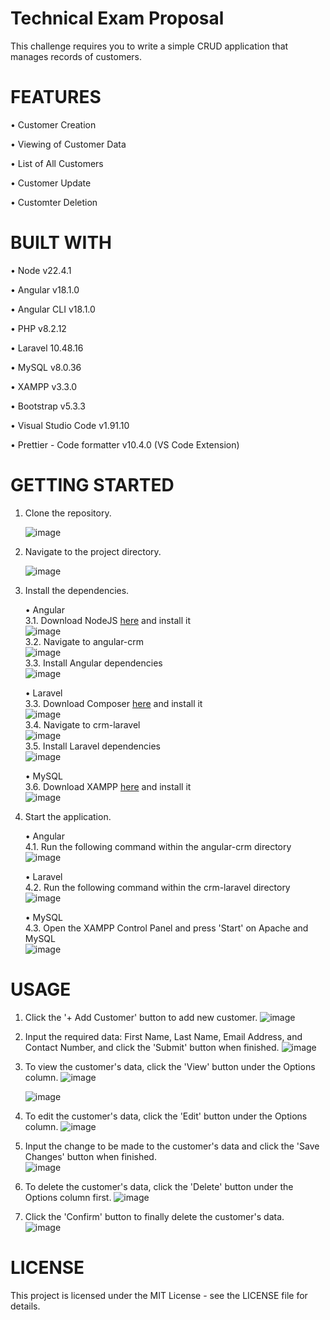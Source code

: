 # Technical Exam Proposal

This challenge requires you to write a simple CRUD application that manages records of customers. 

# FEATURES
  • Customer Creation
  
  • Viewing of Customer Data
  
  • List of All Customers
  
  • Customer Update
  
  • Customter Deletion
  
    
# BUILT WITH
  • Node v22.4.1
  
  • Angular v18.1.0
  
  • Angular CLI v18.1.0
  
  • PHP v8.2.12
  
  • Laravel 10.48.16
  
  • MySQL v8.0.36
  
  • XAMPP v3.3.0
  
  • Bootstrap v5.3.3
  
  • Visual Studio Code v1.91.10
  
  • Prettier - Code formatter v10.4.0 (VS Code Extension)
  

# GETTING STARTED

1. Clone the repository.

      ![image](https://github.com/user-attachments/assets/7d82fb8a-e8b8-47a0-b595-d09fc7a4e15a)

2. Navigate to the project directory.

      ![image](https://github.com/user-attachments/assets/0df95a46-2459-4e6b-832b-f3e651808c10)

3. Install the dependencies.

   • Angular  
       3.1. Download NodeJS [here](https://nodejs.org/en/download/package-manager) and install it  
               ![image](https://github.com/user-attachments/assets/ddaa8567-97bb-4f43-814f-9a0032f9fc01)  
       3.2. Navigate to angular-crm  
               ![image](https://github.com/user-attachments/assets/ed83fad1-1996-4ae9-b54d-9258a5ed1f7f)  
       3.3. Install Angular dependencies  
               ![image](https://github.com/user-attachments/assets/faef6da1-51c3-4658-ba03-3445241cf2c2)  
   
   • Laravel  
       3.3. Download Composer [here](https://getcomposer.org/download/) and install it  
               ![image](https://github.com/user-attachments/assets/fe6833b2-ccff-4de7-bb88-3d23849ade02)  
       3.4. Navigate to crm-laravel  
               ![image](https://github.com/user-attachments/assets/245d7169-65a1-46c9-b2a0-2792089318ce)  
       3.5. Install Laravel dependencies  
               ![image](https://github.com/user-attachments/assets/6c81c0ea-0f2b-47cb-9edd-92ed6a955212)  

   • MySQL  
       3.6. Download XAMPP [here](https://www.apachefriends.org/download.html) and install it  
               ![image](https://github.com/user-attachments/assets/10a385b7-7873-4da4-b0b4-77f1787c3a29)  

5. Start the application.

   • Angular  
       4.1. Run the following command within the angular-crm directory  
               ![image](https://github.com/user-attachments/assets/69ca41a6-b3a7-4ec2-88e8-a32496cbd662)  
   
   • Laravel  
       4.2. Run the following command within the crm-laravel directory  
               ![image](https://github.com/user-attachments/assets/8426aabe-456a-4ea7-acae-9aae79535a4b)  
   
   • MySQL  
       4.3. Open the XAMPP Control Panel and press 'Start' on Apache and MySQL  
               ![image](https://github.com/user-attachments/assets/52e099a7-0ed7-476b-9e69-60220f951812)  

# USAGE

1. Click the '+ Add Customer' button to add new customer.
    ![image](https://github.com/user-attachments/assets/cf40044b-a039-4955-993a-c1fb2f5751b7)

2. Input the required data: First Name, Last Name, Email Address, and Contact Number, and click the 'Submit' button when finished.
    ![image](https://github.com/user-attachments/assets/1a3ddbf0-e462-406e-8f63-b1883b435600)

3. To view the customer's data, click the 'View' button under the Options column.
    ![image](https://github.com/user-attachments/assets/6f43bb5b-2661-4305-a07d-5396ff2d5b1f)

    ![image](https://github.com/user-attachments/assets/bb0a6e2c-bd01-47e7-b6ab-d408873cbce6)

4. To edit the customer's data, click the 'Edit' button under the Options column.
    ![image](https://github.com/user-attachments/assets/ab853469-3379-4f11-a8d2-028e43b524c4)

5. Input the change to be made to the customer's data and click the 'Save Changes' button when finished.    
    ![image](https://github.com/user-attachments/assets/8b904ca4-641d-45fc-8938-a8e6d9f70466)

6. To delete the customer's data, click the 'Delete' button under the Options column first.
    ![image](https://github.com/user-attachments/assets/c6f823b5-ba52-445a-be8a-c1118e088a9f)

7. Click the 'Confirm' button to finally delete the customer's data.  
    ![image](https://github.com/user-attachments/assets/b9d34d45-109e-4323-a315-006f2f5387a3)


# LICENSE

This project is licensed under the MIT License - see the LICENSE file for details.
